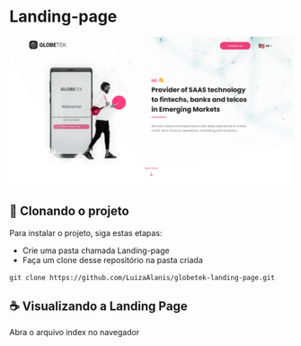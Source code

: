 # Landing-page

<img src="./assets/images/capa.png" alt="Globetek landing page"/>

## 🚀 Clonando o projeto

Para instalar o projeto, siga estas etapas:

- Crie uma pasta chamada Landing-page
- Faça um clone desse repositório na pasta criada

```
git clone https://github.com/LuizaAlanis/globetek-landing-page.git
```

## ☕ Visualizando a Landing Page

Abra o arquivo index no navegador
